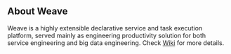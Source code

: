 ## About Weave  

Weave is a highly extensible declarative service and task execution platform, served mainly as engineering productivity solution for both service engineering and big data engineering. Check [Wiki](https://github.com/aftersound/weave/wiki) for more details.
